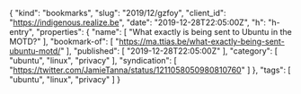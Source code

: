 {
  "kind": "bookmarks",
  "slug": "2019/12/gzfoy",
  "client_id": "https://indigenous.realize.be",
  "date": "2019-12-28T22:05:00Z",
  "h": "h-entry",
  "properties": {
    "name": [
      "What exactly is being sent to Ubuntu in the MOTD?"
    ],
    "bookmark-of": [
      "https://ma.ttias.be/what-exactly-being-sent-ubuntu-motd/"
    ],
    "published": [
      "2019-12-28T22:05:00Z"
    ],
    "category": [
      "ubuntu",
      "linux",
      "privacy"
    ],
    "syndication": [
      "https://twitter.com/JamieTanna/status/1211058050980810760"
    ]
  },
  "tags": [
    "ubuntu",
    "linux",
    "privacy"
  ]
}

